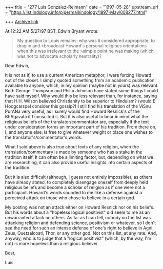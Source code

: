+++
title = "277 Luis Gonzalez-Reimann"
date = "1997-05-28"
upstream_url = "https://list.indology.info/pipermail/indology/1997-May/008277.html"

+++
[Archive link](https://list.indology.info/pipermail/indology/1997-May/008277.html)

At 12:22 AM 5/27/97 BST, Edwin Bryant wrote:

>My question to Louis remains: why was it considered appropriate, to drag in
and >broadcast Howard's personal religious orientations when this was
irrelevant to the >simple point he was making (which was not to advocate
scholarly neutrality)?

Dear Edwin,

It is not as if, to use a current American metaphor, I were forcing Howard
out of the closet.  I simply quoted something from an academic publication
available to anyone, which, in my opinion (maybe not in yours) was relevant.
Both George Thompson and Philip Johnson have stated some things I could have
said myself.  Why would this be less relevant than, for instance, saying
that H.H. Wilson believed Christianity to be superior to Hinduism? (would E.
Hoogcarspel consider this gossip?)  I still find his translation of the
ViSnu PurANa very useful, as I surely would find Howard Resnick's of the
BhAgavata if I consulted it.  But it is also useful to bear in mind what the
religious beliefs of the translator/commentator are, especially if the text
under consideration forms an important part of his tradition.  From there
on, I, and anyone else, is free to give whatever weight or place one wishes
to the translator's/commentator's words.

What I said above is also true about texts of any religion, when the
translation/commentary is made by someone who has a stake in the tradition
itself.  It can often be a limiting factor, but, depending on what we are
researching, it can also provide useful insights into certain aspects of the
tradition.

But it is also difficult (although, I guess not entirely impossible), as
others have already stated, to completely disengage oneself from deeply held
religious beliefs and become a scholar of religion as if one were not a
participant.  Howard's words sounded to me like a defense against a
perceived attack on those who chose to believe in a certain god.

My posting was not an attack either on Howard Resnick nor on his beliefs.
But his words about a "hopeless logical positivist"  did seem to me as an
unwarranted attack on others.  As far as I can tell, nobody on the list was
attacking religion and defending science, positivism or whatever, so I don't
see the need for such an intense defense of one's right to believe in Agni,
Zeus, Quetzalcoatl, Thor, or any other god.  Not on this list, at any rate.
And, anyway, who is to judge that a "logical positivist" (which, by the way,
I'm not) is more hopeless than a religious believer.

Best,

Luis





